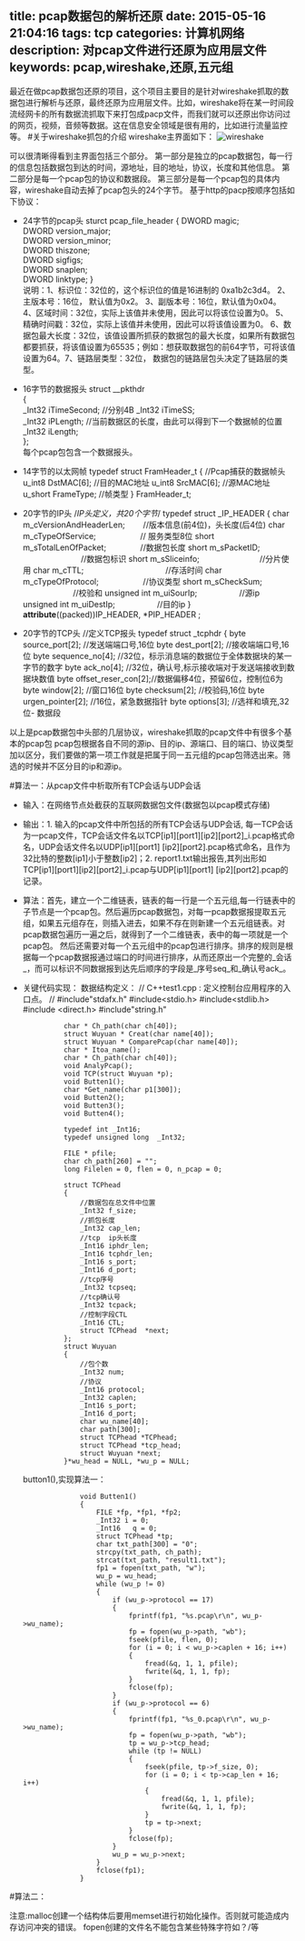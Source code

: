 title: pcap数据包的解析还原
date: 2015-05-16 21:04:16
tags: tcp
categories: 计算机网络
description: 对pcap文件进行还原为应用层文件
keywords: pcap,wireshake,还原,五元组
---
最近在做pcap数据包还原的项目，这个项目主要目的是针对wireshake抓取的数据包进行解析与还原，最终还原为应用层文件。比如，wireshake将在某一时间段流经网卡的所有数据流抓取下来打包成pacp文件，而我们就可以还原出你访问过的网页，视频，音频等数据。这在信息安全领域是很有用的，比如进行流量监控等。
#关于wireshake抓包的介绍
wireshake主界面如下：
![wireshake](https://raw.githubusercontent.com/hujiaxuan1995/MyImage/master/wireshake.jpg)

可以很清晰得看到主界面包括三个部分。
第一部分是独立的pcap数据包，每一行的信息包括数据包到达的时间，源地址，目的地址，协议，长度和其他信息。
第二部分是每一个pcap包的协议和数据段。
第三部分是每一个pcap包的具体内容，wireshake自动去掉了pcap包头的24个字节。
基于http的pacp按顺序包括如下协议：
- 24字节的pcap头
        sturct pcap_file_header 
        {       DWORD           magic;    
                DWORD           version_major;  
                DWORD           version_minor;     
                DWORD           thiszone;    
                DWORD           sigfigs;       
                DWORD           snaplen;    
                DWORD         linktype; 
         }  
    说明：1、标识位：32位的，这个标识位的值是16进制的 0xa1b2c3d4。   2、主版本号：16位， 默认值为0x2。          3、副版本号：16位，默认值为0x04。        4、区域时间：32位，实际上该值并未使用，因此可以将该位设置为0。  5、精确时间戳：32位，实际上该值并未使用，因此可以将该值设置为0。 
    6、数据包最大长度：32位，该值设置所抓获的数据包的最大长度，如果所有数据包都要抓获，将该值设置为65535；例如：想获取数据包的前64字节，可将该值设置为64。7、链路层类型：32位， 数据包的链路层包头决定了链路层的类型。
- 16字节的数据报头
        struct __pkthdr  
            {  
                _Int32      iTimeSecond;   //分别4B
                _Int32      iTimeSS;  
                _Int32      iPLength;  //当前数据区的长度，由此可以得到下一个数据帧的位置
                _Int32      iLength;  
            };  
    每个pcap包包含一个数据报头。
- 14字节的以太网帧
            typedef struct FramHeader_t 
            { //Pcap捕获的数据帧头 
                u_int8 DstMAC[6]; //目的MAC地址 
                u_int8 SrcMAC[6]; //源MAC地址 
                u_short FrameType;    //帧类型 
            } FramHeader_t; 

- 20字节的IP头
            /*IP头定义，共20个字节*/
            typedef struct _IP_HEADER 
            {
             char m_cVersionAndHeaderLen;     　　//版本信息(前4位)，头长度(后4位)
             char m_cTypeOfService;      　　　　　 // 服务类型8位
             short m_sTotalLenOfPacket;    　　　　//数据包长度
             short m_sPacketID;      　　　　　　　 //数据包标识
             short m_sSliceinfo;      　　　　　　　  //分片使用
             char m_cTTL;        　　　　　　　　　　//存活时间
             char m_cTypeOfProtocol;    　　　　　 //协议类型
             short m_sCheckSum;      　　　　　　 //校验和
             unsigned int m_uiSourIp;     　　　　　//源ip
             unsigned int m_uiDestIp;     　　　　　//目的ip
            } __attribute__((packed))IP_HEADER, *PIP_HEADER ;
- 20字节的TCP头
                //定义TCP报头
            typedef struct _tcphdr
            {
             byte source_port[2]; //发送端端口号,16位
             byte dest_port[2];  //接收端端口号,16位
             byte sequence_no[4]; //32位，标示消息端的数据位于全体数据块的某一字节的数字
             byte ack_no[4];   //32位，确认号,标示接收端对于发送端接收到数据块数值
             byte offset_reser_con[2];//数据偏移4位，预留6位，控制位6为
             byte window[2];   //窗口16位
             byte checksum[2];  //校验码,16位
             byte urgen_pointer[2]; //16位，紧急数据指针
             byte options[3];  //选祥和填充,32位- 数据段

以上是pcap数据包中头部的几层协议，wireshake抓取的pcap文件中有很多个基本的pcap包
pcap包根据各自不同的源ip、目的ip、源端口、目的端口、协议类型加以区分，我们要做的第一项工作就是把属于同一五元组的pcap包筛选出来。筛选的时候并不区分目的ip和源ip。

#算法一：从pcap文件中析取所有TCP会话与UDP会话
* 输入：在网络节点处截获的互联网数据包文件(数据包以pcap模式存储)
* 输出：1. 输入的pcap文件中所包括的所有TCP会话与UDP会话, 每一TCP会话为一pcap文件，TCP会话文件名以TCP[ip1][port1][ip2][port2]_i.pcap格式命名，UDP会话文件名以UDP[ip1][port1] [ip2][port2].pcap格式命名，且作为32比特的整数[ip1]小于整数[ip2]；2. report1.txt输出报告,其列出形如TCP[ip1][port1][ip2][port2]_i.pcap与UDP[ip1][port1] [ip2][port2].pcap的记录。
* 算法：首先，建立一个二维链表，链表的每一行是一个五元组,每一行链表中的子节点是一个pcap包。然后遍历pcap数据包，对每一pcap数据报提取五元组，如果五元组存在，则插入进去，如果不存在则新建一个五元组链表。对pcap数据包遍历一遍之后，就得到了一个二维链表，表中的每一项就是一个pcap包。
     然后还需要对每一个五元组中的pcap包进行排序。排序的规则是根据每一个pcap数据报通过端口的时间进行排序，从而还原出一个完整的_会话_，而可以标识不同数据报到达先后顺序的字段是_序号seq_和_确认号ack_。
* 关键代码实现：
数据结构定义：
                    // C++test1.cpp : 定义控制台应用程序的入口点。
                //
                #include"stdafx.h"
                #include<stdio.h>
                #include<stdlib.h>
                #include <direct.h>
                #include"string.h"

                char * Ch_path(char ch[40]);
                struct Wuyuan * Creat(char name[40]);
                struct Wuyuan * ComparePcap(char name[40]);
                char * Itoa_name();
                char * Ch_path(char ch[40]);
                void AnalyPcap();
                void TCP(struct Wuyuan *p);
                void Butten1();
                char *Get_name(char p1[300]);
                void Butten2();
                void Butten3();
                void Butten4();

                typedef int _Int16;
                typedef unsigned long  _Int32;

                FILE * pfile;
                char ch_path[260] = "";
                long Filelen = 0, flen = 0, n_pcap = 0;

                struct TCPhead
                {
                    //数据包在总文件中位置
                    _Int32 f_size;
                    //抓包长度
                    _Int32 cap_len;
                    //tcp  ip头长度
                    _Int16 iphdr_len;
                    _Int16 tcphdr_len;
                    _Int16 s_port;
                    _Int16 d_port;
                    //tcp序号
                    _Int32 tcpseq;
                    //tcp确认号
                    _Int32 tcpack;
                    //控制字段CTL
                    _Int16 CTL;
                    struct TCPhead  *next;
                };
                struct Wuyuan
                {
                    //包个数
                    _Int32 num;
                    //协议
                    _Int16 protocol;
                    _Int32 caplen;
                    _Int16 s_port;
                    _Int16 d_port;
                    char wu_name[40];
                    char path[300];
                    struct TCPhead *TCPhead;
                    struct TCPhead *tcp_head;
                    struct Wuyuan *next;
                }*wu_head = NULL, *wu_p = NULL;

    button1(),实现算法一：

                    void Butten1()
                    {
                        FILE *fp, *fp1, *fp2;
                        _Int32 i = 0;
                        _Int16   q = 0;
                        struct TCPhead *tp;
                        char txt_path[300] = "0";
                        strcpy(txt_path, ch_path);
                        strcat(txt_path, "result1.txt");
                        fp1 = fopen(txt_path, "w");
                        wu_p = wu_head;
                        while (wu_p != 0)
                        {
                            if (wu_p->protocol == 17)
                            {
                                fprintf(fp1, "%s.pcap\r\n", wu_p->wu_name);
                                fp = fopen(wu_p->path, "wb");
                                fseek(pfile, flen, 0);
                                for (i = 0; i < wu_p->caplen + 16; i++)
                                {
                                    fread(&q, 1, 1, pfile);
                                    fwrite(&q, 1, 1, fp);
                                }
                                fclose(fp);
                            }
                            if (wu_p->protocol == 6)
                            {
                                fprintf(fp1, "%s_0.pcap\r\n", wu_p->wu_name);
                                fp = fopen(wu_p->path, "wb");
                                tp = wu_p->tcp_head;
                                while (tp != NULL)
                                {
                                    fseek(pfile, tp->f_size, 0);
                                    for (i = 0; i < tp->cap_len + 16; i++)
                                    {
                                        fread(&q, 1, 1, pfile);
                                        fwrite(&q, 1, 1, fp);
                                    }
                                    tp = tp->next;
                                }
                                fclose(fp);
                            }
                            wu_p = wu_p->next;
                        }
                        fclose(fp1);
                    }



#算法二：
    




注意:malloc创建一个结构体后要用memset进行初始化操作。否则就可能造成内存访问冲突的错误。
fopen创建的文件名不能包含某些特殊字符如？/等
